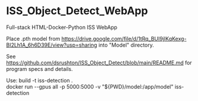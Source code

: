 # ISS_Object_Detect_WebApp

Full-stack HTML-Docker-Python ISS WebApp

Place .pth model from https://drive.google.com/file/d/1tRq_BUI9jIKqKexg-BI2Lh1A_6h6D39E/view?usp=sharing into "Model" directory.

See https://github.com/dsrushton/ISS_Object_Detect/blob/main/README.md for program specs and details.

Use: 
build -t iss-detection .   
docker run --gpus all -p 5000:5000 -v "${PWD}/model:/app/model" iss-detection
